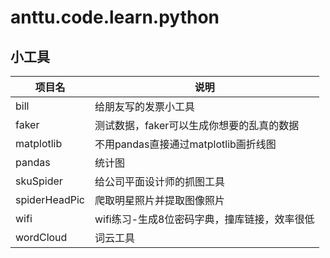 # anttu.code.learn.python
## 小工具
|项目名|说明|
|--|--|
| bill | 给朋友写的发票小工具 |
| faker | 测试数据，faker可以生成你想要的乱真的数据 |
| matplotlib | 不用pandas直接通过matplotlib画折线图 |
| pandas | 统计图 |
| skuSpider | 给公司平面设计师的抓图工具 |
| spiderHeadPic | 爬取明星照片并提取图像照片 |
| wifi | wifi练习-生成8位密码字典，撞库链接，效率很低 |
| wordCloud | 词云工具 |
